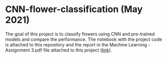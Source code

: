 # CNN-flower-classification (May 2021)
The goal of this project is to classify flowers using CNN and pre-trained models and compare the performance. The notebook with the project code is attached to this repository and the report in the Machine Learning - Assignment 3.pdf file attached to this project ([link](https://github.com/MaorSagi/CNN-flower-classification/blob/main/Machine%20Learning%20-%20Assignment%203.pdf)). 
